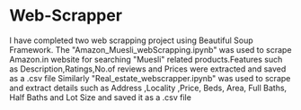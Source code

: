 # Web-Scrapper
I have completed two web scrapping project using Beautiful Soup Framework.
The "Amazon_Muesli_webScrapping.ipynb" was used to scrape Amazon.in website for searching "Muesli" related products.Features such as Description,Ratings,No.of reviews and Prices were extracted and saved as a .csv file
Similarly "Real_estate_webscrapper.ipynb"  was used to scrape and extract details such as Address	,Locality	,Price,	Beds,	Area,	Full Baths,	Half Baths and Lot Size and saved it as a .csv file
